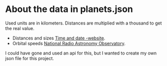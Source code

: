# About the data in planets.json

Used units are in kilometers. Distances are multiplied with a thousand to get the real value.

- Distances and sizes [Time and date -website](https://www.timeanddate.com/astronomy/planets/).
- Orbital speeds [National Radio Astronomy Observatory](https://public.nrao.edu/ask/which-planet-orbits-our-sun-the-fastest/).

I could have gone and used an api for this, but I wanted to create my own json file for this project.